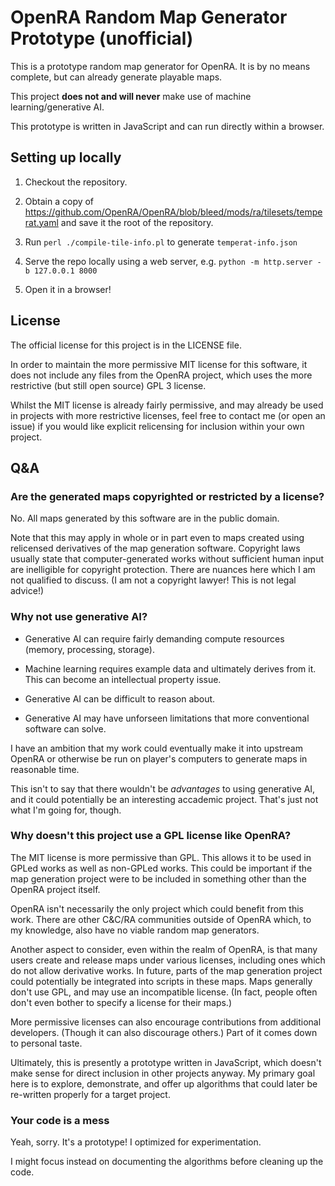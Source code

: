 # OpenRA Random Map Generator Prototype (unofficial)

This is a prototype random map generator for OpenRA. It is by no means complete,
but can already generate playable maps.

This project **does not and will never** make use of machine learning/generative AI.

This prototype is written in JavaScript and can run directly within a browser.

## Setting up locally

1. Checkout the repository.

2. Obtain a copy of https://github.com/OpenRA/OpenRA/blob/bleed/mods/ra/tilesets/temperat.yaml and save it the root of the repository.

3. Run `perl ./compile-tile-info.pl` to generate `temperat-info.json`

4. Serve the repo locally using a web server, e.g. `python -m http.server -b 127.0.0.1 8000`

5. Open it in a browser!

## License

The official license for this project is in the LICENSE file.

In order to maintain the more permissive MIT license for this software, it does
not include any files from the OpenRA project, which uses the more restrictive
(but still open source) GPL 3 license.

Whilst the MIT license is already fairly permissive, and may already be used in
projects with more restrictive licenses, feel free to contact me (or open an
issue) if you would like explicit relicensing for inclusion within your own
project.

## Q&A

### Are the generated maps copyrighted or restricted by a license?

No. All maps generated by this software are in the public domain.

Note that this may apply in whole or in part even to maps created using
relicensed derivatives of the map generation software. Copyright laws usually
state that computer-generated works without sufficient human input are
inelligible for copyright protection. There are nuances here which I am not
qualified to discuss. (I am not a copyright lawyer! This is not legal advice!)

### Why not use generative AI?

- Generative AI can require fairly demanding compute resources (memory,
  processing, storage).

- Machine learning requires example data and ultimately derives from it. This
  can become an intellectual property issue.

- Generative AI can be difficult to reason about.

- Generative AI may have unforseen limitations that more conventional software can solve.

I have an ambition that my work could eventually make it into upstream OpenRA or
otherwise be run on player's computers to generate maps in reasonable time.

This isn't to say that there wouldn't be _advantages_ to using generative AI,
and it could potentially be an interesting accademic project. That's just not
what I'm going for, though.

### Why doesn't this project use a GPL license like OpenRA?

The MIT license is more permissive than GPL. This allows it to be used in GPLed
works as well as non-GPLed works. This could be important if the map generation
project were to be included in something other than the OpenRA project itself.

OpenRA isn't necessarily the only project which could benefit from this
work. There are other C&C/RA communities outside of OpenRA which, to my
knowledge, also have no viable random map generators.

Another aspect to consider, even within the realm of OpenRA, is that many users
create and release maps under various licenses, including ones which do not
allow derivative works. In future, parts of the map generation project could
potentially be integrated into scripts in these maps. Maps generally don't use
GPL, and may use an incompatible license. (In fact, people often don't even
bother to specify a license for their maps.)

More permissive licenses can also encourage contributions from additional
developers. (Though it can also discourage others.) Part of it comes down to
personal taste.

Ultimately, this is presently a prototype written in JavaScript, which doesn't
make sense for direct inclusion in other projects anyway. My primary goal here
is to explore, demonstrate, and offer up algorithms that could later be
re-written properly for a target project.

### Your code is a mess

Yeah, sorry. It's a prototype! I optimized for experimentation.

I might focus instead on documenting the algorithms before cleaning up the
code.
